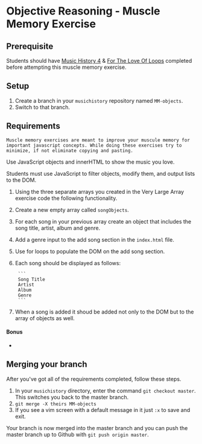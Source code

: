 # Objective Reasoning - Muscle Memory Exercise

## Prerequisite
Students should have [Music History 4](SP_JS_MUSIC_HISTORY_4.md) & [For The Love Of Loops](SP_MM_FOR.md) completed before attempting this muscle memory exercise.

## Setup

1. Create a branch in your `musichistory` repository named `MM-objects`.
1. Switch to that branch.

## Requirements

`Muscle memory exercises are meant to improve your muscule memory for important javascript concepts. While doing these exercises try to minimize, if not eliminate copying and pasting.`

Use JavaScript objects and innerHTML to show the music you love.

Students must use JavaScript to filter objects, modify them, and output lists to the DOM.

1. Using the three separate arrays you created in the Very Large Array exercise code the following functionality.
1. Create a new empty array called `songObjects`.
1. For each song in your previous array create an object that includes the song title, artist, album and genre.
1. Add a genre input to the add song section in the `index.html` file.
1. Use for loops to populate the DOM on the add song section.
1. Each song should be displayed as follows:

        ```
        Song Title
        Artist
        Album
        Genre
        ```

1. When a song is added it shoud be added not only to the DOM but to the array of objects as well.

#### Bonus
*   


## Merging your branch

After you've got all of the requirements completed, follow these steps.

1. In your `musichistory` directory, enter the command `git checkout master`. This switches you back to the master branch.
1. `git merge -X theirs MM-objects`
1. If you see a vim screen with a default message in it just `:x` to save and exit.

Your branch is now merged into the master branch and you can push the master branch up to Github with `git push origin master`.